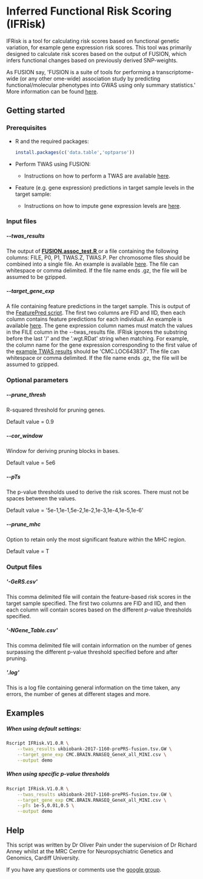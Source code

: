 # Inferred Functional Risk Scoring (IFRisk)

IFRisk is a tool for calculating risk scores based on functional genetic variation, for example gene expression risk scores. This tool was primarily designed to calculate risk scores based on the output of FUSION, which infers functional changes based on previously derived SNP-weights.

As FUSION say, 'FUSION is a suite of tools for performing a transcriptome-wide (or any other ome-wide) association study by predicting functional/molecular phenotypes into GWAS using only summary statistics.' More information can be found [here](http://gusevlab.org/projects/fusion/).



## Getting started

### Prerequisites

* R and the required packages:

  ```R
  install.packages(c('data.table','optparse'))
  ```

* Perform TWAS using FUSION:
  * Instructions on how to perform a TWAS are available [here](http://gusevlab.org/projects/fusion/).

* Feature (e.g. gene expression) predictions in target sample levels in the target sample:
  * Instructions on how to impute gene expression levels are [here](http://gitlab.psycm.cf.ac.uk/mpmop/Predicting-TWAS-features/tree/master).



### Input files

##### --twas_results

The output of [**FUSION.assoc_test.R** ](https://github.com/gusevlab/fusion_twas/blob/master/FUSION.assoc_test.R) or a file containing the following columns: FILE, P0, P1, TWAS.Z, TWAS.P.  Per chromosome files should be combined into a single file. An example is available [here](http://gitlab.psycm.cf.ac.uk/mpmop/gene-expression-risk-scoring/blob/master/ukbiobank-2017-1160-prePRS-fusion.tsv.GW). The file can whitespace or comma delimited. If the file name ends .gz, the file will be assumed to be gzipped.

##### --target_gene_exp

A file containing feature predictions in the target sample. This is output of the [FeaturePred script](http://gitlab.psycm.cf.ac.uk/mpmop/Predicting-TWAS-features/tree/master). The first two columns are FID and IID, then each column contains feature predictions for each individual. An example is available [here](http://gitlab.psycm.cf.ac.uk/mpmop/gene-expression-risk-scoring/blob/master/CMC.BRAIN.RNASEQ_GeneX_all_MINI.csv). The gene expression column names must match the values in the FILE column in the --twas_results file. IFRisk ignores the substring before the last '/' and the '.wgt.RDat' string when matching. For example, the column name for the gene expression corresponding to the first value of the [example TWAS results](http://gitlab.psycm.cf.ac.uk/mpmop/gene-expression-risk-scoring/blob/master/ukbiobank-2017-1160-prePRS-fusion.tsv.GW) should be 'CMC.LOC643837'. The file can whitespace or comma delimited. If the file name ends .gz, the file will be assumed to gzipped.



### Optional parameters

##### --prune_thresh

R-squared threshold for pruning genes. 

Default value = 0.9

##### --cor_window

Window for deriving pruning blocks in bases. 

Default value = 5e6

##### --pTs

The p-value thresholds used to derive the risk scores. There must not be spaces between the values.

Default value = '5e-1,1e-1,5e-2,1e-2,1e-3,1e-4,1e-5,1e-6'

##### --prune_mhc

Option to retain only the most significant feature within the MHC region. 

Default value = T



### Output files

##### '-GeRS.csv' 

This comma delimited file will contain the feature-based risk scores in the target sample specified. The first two columns are FID and IID, and then each column will contain scores based on the different *p*-value thresholds specified.

##### '-NGene_Table.csv'

This comma delimited file will contain information on the number of genes surpassing the different p-value threshold specified before and after pruning.  

##### '.log'

This is a log file containing general information on the time taken, any errors, the number of genes at different stages and more.



## Examples

##### When using default settings:

```sh
Rscript IFRisk.V1.0.R \
	--twas_results ukbiobank-2017-1160-prePRS-fusion.tsv.GW \
	--target_gene_exp CMC.BRAIN.RNASEQ_GeneX_all_MINI.csv \
	--output demo
```

##### When using specific p-value thresholds

```sh
Rscript IFRisk.V1.0.R \
	--twas_results ukbiobank-2017-1160-prePRS-fusion.tsv.GW \
	--target_gene_exp CMC.BRAIN.RNASEQ_GeneX_all_MINI.csv \
	--pTs 1e-5,0.01,0.5 \
	--output demo
```



## Help

This script was written by Dr Oliver Pain under the supervision of Dr Richard Anney whilst at the MRC Centre for Neuropsychiatric Genetics and Genomics, Cardiff University.

If you have any questions or comments use the [google group](https://groups.google.com/forum/#!forum/twas-related-r-scripts).







